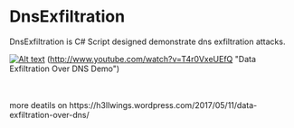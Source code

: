 # DnsExfiltration

DnsExfiltration is C# Script designed demonstrate dns exfiltration attacks.


[![Alt text](https://i.ytimg.com/vi/T4r0VxeUEfQ/maxresdefault.jpg)](https://www.youtube.com/watch?v=T4r0VxeUEfQ)
(http://www.youtube.com/watch?v=T4r0VxeUEfQ "Data Exfiltration Over DNS Demo")

<br>
<br>more deatils on  https://h3llwings.wordpress.com/2017/05/11/data-exfiltration-over-dns/
